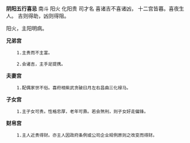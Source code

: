 **阴阳五行喜忌**
南斗 阳火 化阳贵 司才名
喜诸吉不喜诸凶， 十二宫皆暮。喜夜生人。
吉则得助，凶则得阻。

阳火，主阳明病。

**兄弟宫**
```
    1.主贵而不主富。

    2.会诸吉，主手足提携。
```

**夫妻宫**
```
    1.配偶家世不俗。喜府相紫武贪破曰月左右昌曲三化禄马。
```

**子女宫**
```
    1.主子女可贵。性格忠厚，老年可靠。若会煞刑，则子女好走偏锋。
```

**财帛宫**
```
    1.主人近贵得财。亦主人因政府条例或公司企业规例原则之改变而得财。
```